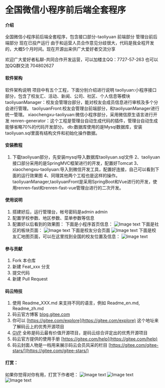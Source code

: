 # 全国微信小程序前后端全套程序

#### 介绍
全国微信小程序前后端全套程序，包含接口部分-taoliyuan
前端部分
管理台前后端部分
现在已投产运行
由于和运营人员合作意见分歧很大，代码是我全程开发的，大概5个月时间。现在开源出来供广大爱好者交流分享

欢迎广大爱好者私聊-共同合作开发运营，可以加楼主QQ：7727-57-263
也可以加QQ群交流 704802627

#### 软件架构
软件架构说明
项目中有五个工程，下面分别介绍进行说明
taoliyuan:小程序接口部分，包含了校友汇、活动、新闻、公司、社区、个人信息等模块
taoliyuanManager：校友会管理台部分，能对校友会成员信息进行审核及多个分会进行管理。
taoliyuanFront:校友会管理台前端部分，和taoliyuanManager进行统一管理。
xiaochengxu-taoliyuan:微信小程序部分，采用微信原生语言进行开发
renren-generator：这个工程是管理台自动生成代码的插件，管理台自动生成能够省略70%的代码开发部分。
db:数据库使用的是Mysql数据库，安装taoliyuan.sql里面有结构文件和初始化操作数据。


#### 安装教程

1. 下载taoliyuan部分，先安装mysql导入数据库taoliyuan.sql文件
2、taoliyuan接口部分采用的是SpringMVC框架进行的开发，配置好Tomcat
3、xiaochengxu-taoliyuan:导入到微信开发工具，配置好连接，自己可以看到下面的运行效果图
4、同理其他两个工程也是这样的操作。
taoliyuanManager,taoliyuanFront是采用SpringBoot和Vue进行的开发，使用renren-fast和renren-fast-vue管理台进行的二次开发。

#### 使用说明

1. 搭建好后，运行管理台，帐号密码是admin   admin
2. 配置学校参数、地区参数、菜单参数等信息
3. 配置好以后看到的效果图：
下面是小程序首页信息：
![Image text](https://gitee.com/mobilesec110/xiaoyouhui/blob/master/imagePic/2.jpg)
下面是社区的板块页面：
![Image text](https://gitee.com/mobilesec110/xiaoyouhui/blob/master/imagePic/1.jpg)
下面是校友分会页面
![Image text](https://gitee.com/mobilesec110/xiaoyouhui/blob/master/imagePic/3.jpg)
下面是校友汇地图页面，可以在这里找到全国的校友位置及信息：
![Image text](https://gitee.com/mobilesec110/xiaoyouhui/blob/master/imagePic/4.jpg)

#### 参与贡献

1. Fork 本仓库
2. 新建 Feat_xxx 分支
3. 提交代码
4. 新建 Pull Request


#### 码云特技

1. 使用 Readme\_XXX.md 来支持不同的语言，例如 Readme\_en.md, Readme\_zh.md
2. 码云官方博客 [blog.gitee.com](https://blog.gitee.com)
3. 你可以 [https://gitee.com/explore](https://gitee.com/explore) 这个地址来了解码云上的优秀开源项目
4. [GVP](https://gitee.com/gvp) 全称是码云最有价值开源项目，是码云综合评定出的优秀开源项目
5. 码云官方提供的使用手册 [https://gitee.com/help](https://gitee.com/help)
6. 码云封面人物是一档用来展示码云会员风采的栏目 [https://gitee.com/gitee-stars/](https://gitee.com/gitee-stars/)


#### 打赏：
如果你觉得对你有用，打赏下作者吧：
![Image text](https://gitee.com/mobilesec110/xiaoyouhui/blob/master/imagePic/5.jpg)
![Image text](https://gitee.com/mobilesec110/xiaoyouhui/blob/master/imagePic/6.jpg)
![Image text](https://gitee.com/mobilesec110/xiaoyouhui/blob/master/imagePic/7.jpg)